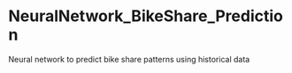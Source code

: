 # NeuralNetwork_BikeShare_Prediction
Neural network to predict bike share patterns using historical data
